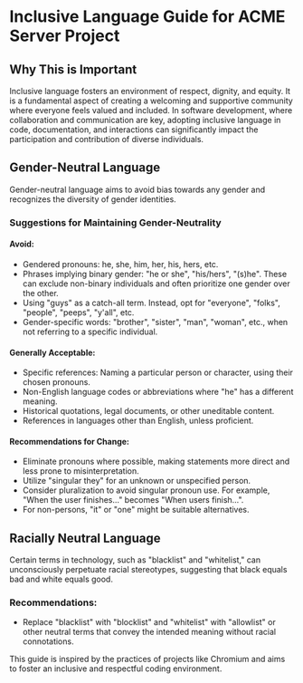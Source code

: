 # Inclusive Language Guide for ACME Server Project

## Why This is Important

Inclusive language fosters an environment of respect, dignity, and equity. It is a fundamental aspect of creating a welcoming and supportive community where everyone feels valued and included. In software development, where collaboration and communication are key, adopting inclusive language in code, documentation, and interactions can significantly impact the participation and contribution of diverse individuals.

## Gender-Neutral Language

Gender-neutral language aims to avoid bias towards any gender and recognizes the diversity of gender identities.

### Suggestions for Maintaining Gender-Neutrality

#### Avoid:

- Gendered pronouns: he, she, him, her, his, hers, etc.
- Phrases implying binary gender: "he or she", "his/hers", "(s)he". These can exclude non-binary individuals and often prioritize one gender over the other.
- Using "guys" as a catch-all term. Instead, opt for "everyone", "folks", "people", "peeps", "y'all", etc.
- Gender-specific words: "brother", "sister", "man", "woman", etc., when not referring to a specific individual.

#### Generally Acceptable:

- Specific references: Naming a particular person or character, using their chosen pronouns.
- Non-English language codes or abbreviations where "he" has a different meaning.
- Historical quotations, legal documents, or other uneditable content.
- References in languages other than English, unless proficient.

#### Recommendations for Change:

- Eliminate pronouns where possible, making statements more direct and less prone to misinterpretation.
- Utilize "singular they" for an unknown or unspecified person.
- Consider pluralization to avoid singular pronoun use. For example, "When the user finishes..." becomes "When users finish...".
- For non-persons, "it" or "one" might be suitable alternatives.

## Racially Neutral Language

Certain terms in technology, such as "blacklist" and "whitelist," can unconsciously perpetuate racial stereotypes, suggesting that black equals bad and white equals good.

### Recommendations:

- Replace "blacklist" with "blocklist" and "whitelist" with "allowlist" or other neutral terms that convey the intended meaning without racial connotations.

This guide is inspired by the practices of projects like Chromium and aims to foster an inclusive and respectful coding environment.
